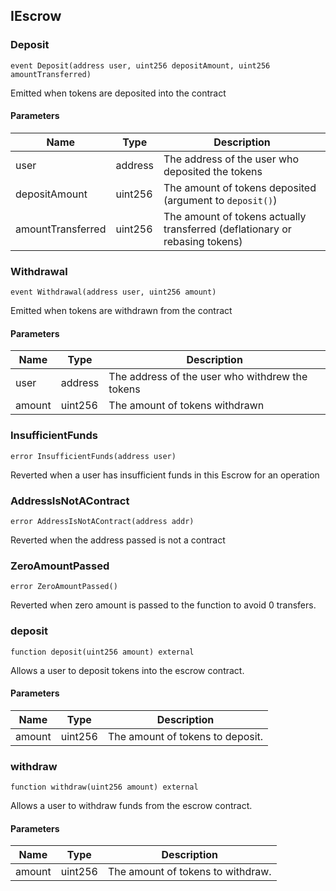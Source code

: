 ## IEscrow

### Deposit

```solidity
event Deposit(address user, uint256 depositAmount, uint256 amountTransferred)
```

Emitted when tokens are deposited into the contract

#### Parameters

| Name | Type | Description |
| ---- | ---- | ----------- |
| user | address | The address of the user who deposited the tokens |
| depositAmount | uint256 | The amount of tokens deposited (argument to `deposit()`) |
| amountTransferred | uint256 | The amount of tokens actually transferred (deflationary or rebasing tokens) |

### Withdrawal

```solidity
event Withdrawal(address user, uint256 amount)
```

Emitted when tokens are withdrawn from the contract

#### Parameters

| Name | Type | Description |
| ---- | ---- | ----------- |
| user | address | The address of the user who withdrew the tokens |
| amount | uint256 | The amount of tokens withdrawn |

### InsufficientFunds

```solidity
error InsufficientFunds(address user)
```

Reverted when a user has insufficient funds in this Escrow for an operation

### AddressIsNotAContract

```solidity
error AddressIsNotAContract(address addr)
```

Reverted when the address passed is not a contract

### ZeroAmountPassed

```solidity
error ZeroAmountPassed()
```

Reverted when zero amount is passed to the function
 to avoid 0 transfers.

### deposit

```solidity
function deposit(uint256 amount) external
```

Allows a user to deposit tokens into the escrow contract.

#### Parameters

| Name | Type | Description |
| ---- | ---- | ----------- |
| amount | uint256 | The amount of tokens to deposit. |

### withdraw

```solidity
function withdraw(uint256 amount) external
```

Allows a user to withdraw funds from the escrow contract.

#### Parameters

| Name | Type | Description |
| ---- | ---- | ----------- |
| amount | uint256 | The amount of tokens to withdraw. |

